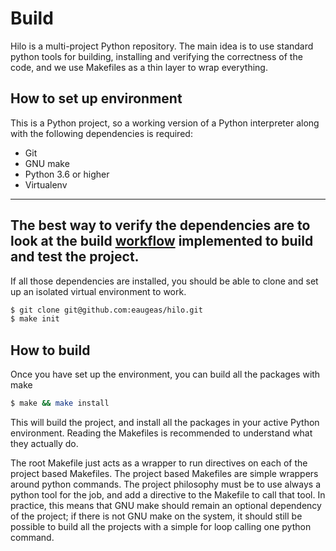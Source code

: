 # Build
Hilo is a multi-project Python repository. The main idea is to use standard
python tools for building, installing and verifying the correctness of the code,
and we use Makefiles as a thin layer to wrap everything.

## How to set up environment
This is a Python project, so a working version of a Python interpreter along
with the following dependencies is required:
 - Git
 - GNU make
 - Python 3.6 or higher
 - Virtualenv

---
The best way to verify the dependencies are to look at the build
[workflow](.github/workflows/build.yml) implemented to build and test the
project.
---
 
If all those dependencies are installed, you should be able to clone and set up
an isolated virtual environment to work.

```sh
$ git clone git@github.com:eaugeas/hilo.git
$ make init
```

## How to build
Once you have set up the environment, you can build all the packages with make

```sh
$ make && make install
```

This will build the project, and install all the packages in your active Python
environment. Reading the Makefiles is recommended to understand what they
actually do.

The root Makefile just acts as a wrapper to run directives on each of the
project based Makefiles. The project based Makefiles are simple wrappers around
python commands. The project philosophy must be to use always a python tool for
the job, and add a directive to the Makefile to call that tool. In practice,
this means that GNU make should remain an optional dependency of the project; if
there is not GNU make on the system, it should still be possible to build all
the projects with a simple for loop calling one python command.
